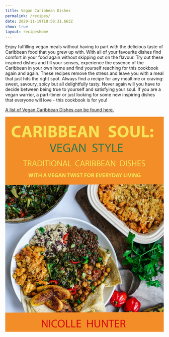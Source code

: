 ```yaml
---
title: Vegan Caribbean Dishes
permalink: /recipes/
date: 2020-11-19T18:50:31.663Z
show: true
layout: recipeshome
---
```

Enjoy fulfilling vegan meals without having to part with the delicious taste of Caribbean food that you grew up with. With all of your favourite dishes find comfort in your food again without skipping out on the flavour. Try out these inspired dishes and fill your senses, experience the essence of the Caribbean in your own home and find yourself reaching for this cookbook again and again. These recipes remove the stress and leave you with a meal that just hits the right spot. Always find a recipe for any mealtime or craving: sweet, savoury, spicy but all delightfully tasty. Never again will you have to decide between being true to yourself and satisfying your soul. If you are a vegan warrior, a part-timer or just looking for some new inspiring dishes that everyone will love - this cookbook is for you!

[A list of Vegan Caribbean Dishes can be found here.](https://nicollehunter.netlify.app/allrecipes)

![Image of a selection of Caribbean vegan dishes on a white background, with an orange border with text that reads Caribbean Soul Vegan Style, Traditional Caribbean dishes, with a vegan twist for everyday living by Nicolle Hunter.](../uploads/covercaribbeansoulveganstyle.jpeg "Caribbean Soul Vegan Style: Traditional Caribbean dishes with a vegan twist for everyday living.")